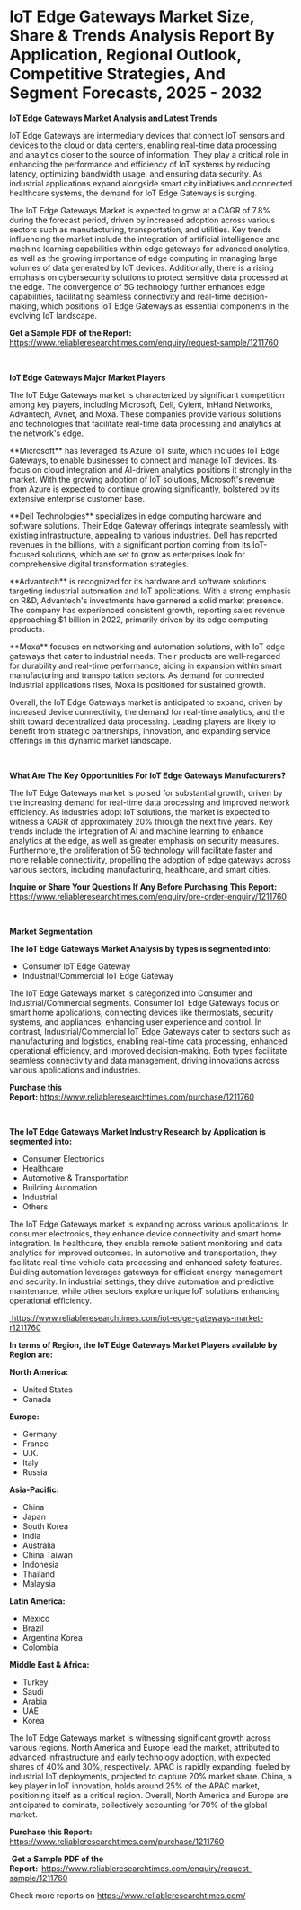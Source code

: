 <p><h1>IoT Edge Gateways Market Size, Share & Trends Analysis Report By Application, Regional Outlook, Competitive Strategies, And Segment Forecasts, 2025 - 2032</h1></p><p><strong>IoT Edge Gateways Market Analysis and Latest Trends</strong></p>
<p><p>IoT Edge Gateways are intermediary devices that connect IoT sensors and devices to the cloud or data centers, enabling real-time data processing and analytics closer to the source of information. They play a critical role in enhancing the performance and efficiency of IoT systems by reducing latency, optimizing bandwidth usage, and ensuring data security. As industrial applications expand alongside smart city initiatives and connected healthcare systems, the demand for IoT Edge Gateways is surging.</p><p>The IoT Edge Gateways Market is expected to grow at a CAGR of 7.8% during the forecast period, driven by increased adoption across various sectors such as manufacturing, transportation, and utilities. Key trends influencing the market include the integration of artificial intelligence and machine learning capabilities within edge gateways for advanced analytics, as well as the growing importance of edge computing in managing large volumes of data generated by IoT devices. Additionally, there is a rising emphasis on cybersecurity solutions to protect sensitive data processed at the edge. The convergence of 5G technology further enhances edge capabilities, facilitating seamless connectivity and real-time decision-making, which positions IoT Edge Gateways as essential components in the evolving IoT landscape.</p></p>
<p><strong>Get a Sample PDF of the Report:&nbsp;</strong> <a href="https://www.reliableresearchtimes.com/enquiry/request-sample/1211760?utm_campaign=2203&utm_medium=2&utm_source=Github&utm_content=ia&utm_term=24032025&utm_id=iot-edge-gateways">https://www.reliableresearchtimes.com/enquiry/request-sample/1211760</a></p>
<p>&nbsp;</p>
<p><strong>IoT Edge Gateways Major Market Players</strong></p>
<p><p>The IoT Edge Gateways market is characterized by significant competition among key players, including Microsoft, Dell, Cyient, InHand Networks, Advantech, Avnet, and Moxa. These companies provide various solutions and technologies that facilitate real-time data processing and analytics at the network's edge.</p><p>**Microsoft** has leveraged its Azure IoT suite, which includes IoT Edge Gateways, to enable businesses to connect and manage IoT devices. Its focus on cloud integration and AI-driven analytics positions it strongly in the market. With the growing adoption of IoT solutions, Microsoft's revenue from Azure is expected to continue growing significantly, bolstered by its extensive enterprise customer base.</p><p>**Dell Technologies** specializes in edge computing hardware and software solutions. Their Edge Gateway offerings integrate seamlessly with existing infrastructure, appealing to various industries. Dell has reported revenues in the billions, with a significant portion coming from its IoT-focused solutions, which are set to grow as enterprises look for comprehensive digital transformation strategies.</p><p>**Advantech** is recognized for its hardware and software solutions targeting industrial automation and IoT applications. With a strong emphasis on R&D, Advantech's investments have garnered a solid market presence. The company has experienced consistent growth, reporting sales revenue approaching $1 billion in 2022, primarily driven by its edge computing products.</p><p>**Moxa** focuses on networking and automation solutions, with IoT edge gateways that cater to industrial needs. Their products are well-regarded for durability and real-time performance, aiding in expansion within smart manufacturing and transportation sectors. As demand for connected industrial applications rises, Moxa is positioned for sustained growth.</p><p>Overall, the IoT Edge Gateways market is anticipated to expand, driven by increased device connectivity, the demand for real-time analytics, and the shift toward decentralized data processing. Leading players are likely to benefit from strategic partnerships, innovation, and expanding service offerings in this dynamic market landscape.</p></p>
<p>&nbsp;</p>
<p><strong>What Are The Key Opportunities For IoT Edge Gateways Manufacturers?</strong></p>
<p><p>The IoT Edge Gateways market is poised for substantial growth, driven by the increasing demand for real-time data processing and improved network efficiency. As industries adopt IoT solutions, the market is expected to witness a CAGR of approximately 20% through the next five years. Key trends include the integration of AI and machine learning to enhance analytics at the edge, as well as greater emphasis on security measures. Furthermore, the proliferation of 5G technology will facilitate faster and more reliable connectivity, propelling the adoption of edge gateways across various sectors, including manufacturing, healthcare, and smart cities.</p></p>
<p><strong>Inquire or Share Your Questions If Any Before Purchasing This Report:</strong> <a href="https://www.reliableresearchtimes.com/enquiry/pre-order-enquiry/1211760?utm_campaign=2203&utm_medium=2&utm_source=Github&utm_content=ia&utm_term=24032025&utm_id=iot-edge-gateways">https://www.reliableresearchtimes.com/enquiry/pre-order-enquiry/1211760</a></p>
<p>&nbsp;</p>
<p><strong>Market Segmentation</strong></p>
<p><strong>The IoT Edge Gateways Market Analysis by types is segmented into:</strong></p>
<p><ul><li>Consumer IoT Edge Gateway</li><li>Industrial/Commercial IoT Edge Gateway</li></ul></p>
<p><p>The IoT Edge Gateways market is categorized into Consumer and Industrial/Commercial segments. Consumer IoT Edge Gateways focus on smart home applications, connecting devices like thermostats, security systems, and appliances, enhancing user experience and control. In contrast, Industrial/Commercial IoT Edge Gateways cater to sectors such as manufacturing and logistics, enabling real-time data processing, enhanced operational efficiency, and improved decision-making. Both types facilitate seamless connectivity and data management, driving innovations across various applications and industries.</p></p>
<p><strong>Purchase this Report:&nbsp;</strong><a href="https://www.reliableresearchtimes.com/purchase/1211760?utm_campaign=2203&utm_medium=2&utm_source=Github&utm_content=ia&utm_term=24032025&utm_id=iot-edge-gateways">https://www.reliableresearchtimes.com/purchase/1211760</a></p>
<p>&nbsp;</p>
<p><strong>The IoT Edge Gateways Market Industry Research by Application is segmented into:</strong></p>
<p><ul><li>Consumer Electronics</li><li>Healthcare</li><li>Automotive & Transportation</li><li>Building Automation</li><li>Industrial</li><li>Others</li></ul></p>
<p><p>The IoT Edge Gateways market is expanding across various applications. In consumer electronics, they enhance device connectivity and smart home integration. In healthcare, they enable remote patient monitoring and data analytics for improved outcomes. In automotive and transportation, they facilitate real-time vehicle data processing and enhanced safety features. Building automation leverages gateways for efficient energy management and security. In industrial settings, they drive automation and predictive maintenance, while other sectors explore unique IoT solutions enhancing operational efficiency.</p></p>
<p><a href="https://www.reliableresearchtimes.com/iot-edge-gateways-market-r1211760?utm_campaign=2203&utm_medium=2&utm_source=Github&utm_content=ia&utm_term=24032025&utm_id=iot-edge-gateways">&nbsp;https://www.reliableresearchtimes.com/iot-edge-gateways-market-r1211760</a></p>
<p><strong>In terms of Region, the IoT Edge Gateways Market Players available by Region are:</strong></p>
<p>
    <p> <strong> North America: </strong>
        <ul>
            <li>United States</li>
            <li>Canada</li>
        </ul>
        </p> 
    <p> <strong> Europe: </strong>
        <ul>
            <li>Germany</li>
            <li>France</li>
            <li>U.K.</li>
            <li>Italy</li>
            <li>Russia</li>
        </ul>
        </p> 
    <p> <strong> Asia-Pacific: </strong>
        <ul>
            <li>China</li>
            <li>Japan</li>
            <li>South Korea</li>
            <li>India</li>
            <li>Australia</li>
            <li>China Taiwan</li>
            <li>Indonesia</li>
            <li>Thailand</li>
            <li>Malaysia</li>
        </ul>
        </p> 
    <p> <strong> Latin America: </strong>
        <ul>
            <li>Mexico</li>
            <li>Brazil</li>
            <li>Argentina Korea</li>
            <li>Colombia</li>
        </ul>
        </p> 
    <p> <strong> Middle East & Africa: </strong>
        <ul>
            <li>Turkey</li>
            <li>Saudi</li>
            <li>Arabia</li>
            <li>UAE</li>
            <li>Korea</li>
        </ul>
    </p>
    </p>
<p><p>The IoT Edge Gateways market is witnessing significant growth across various regions. North America and Europe lead the market, attributed to advanced infrastructure and early technology adoption, with expected shares of 40% and 30%, respectively. APAC is rapidly expanding, fueled by industrial IoT deployments, projected to capture 20% market share. China, a key player in IoT innovation, holds around 25% of the APAC market, positioning itself as a critical region. Overall, North America and Europe are anticipated to dominate, collectively accounting for 70% of the global market.</p></p>
<p><strong>Purchase this Report: </strong><a href="https://www.reliableresearchtimes.com/purchase/1211760?utm_campaign=2203&utm_medium=2&utm_source=Github&utm_content=ia&utm_term=24032025&utm_id=iot-edge-gateways">https://www.reliableresearchtimes.com/purchase/1211760</a></p>
<p>&nbsp;<strong>Get a Sample PDF of the Report:&nbsp;&nbsp;</strong><a href="https://www.reliableresearchtimes.com/enquiry/request-sample/1211760?utm_campaign=2203&utm_medium=2&utm_source=Github&utm_content=ia&utm_term=24032025&utm_id=iot-edge-gateways">https://www.reliableresearchtimes.com/enquiry/request-sample/1211760</a></p>
<p><strong></strong></p>
<p>Check more reports on <a href="https://www.reliableresearchtimes.com/?utm_campaign=2203&utm_medium=2&utm_source=Github&utm_content=ia&utm_term=24032025&utm_id=iot-edge-gateways">https://www.reliableresearchtimes.com/</a></p>